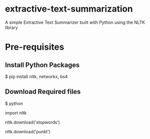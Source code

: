 # extractive-text-summarization
A simple Extractive Text Summarizer built with Python using the NLTK library

# Pre-requisites

Install Python Packages
-----------------------

$ pip install nltk, networkx, bs4


Download Required files
------------------------

$ python

import nltk

nltk.download('stopwords')

nltk.download('punkt')
